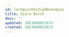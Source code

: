 ```yaml
---
id: lermguszbko3iq40w4vmp1e
title: Azure Batch
desc: ''
updated: 1653660851673
created: 1653660851673
---
```


